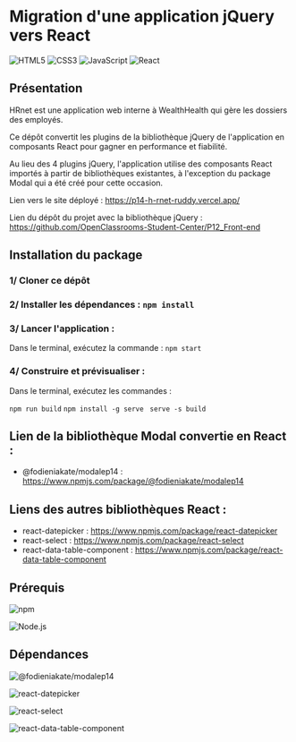 # Migration d'une application jQuery vers React

![HTML5](https://img.shields.io/badge/HTML5-E34F26?style=for-the-badge&logo=html5&logoColor=white)
![CSS3](https://img.shields.io/badge/CSS3-1572B6?style=for-the-badge&logo=css3&logoColor=white)
![JavaScript](https://img.shields.io/badge/JavaScript-F7DF1E?style=for-the-badge&logo=javascript&logoColor=black)
![React](https://img.shields.io/badge/React-303540?style=for-the-badge&logo=react&logoColor=61DAFB)

## Présentation

HRnet est une application web interne à WealthHealth qui gère les dossiers des employés.

Ce dépôt convertit les plugins de la bibliothèque jQuery de l'application en composants React pour gagner en performance et fiabilité.

Au lieu des 4 plugins jQuery, l'application utilise des composants React importés à partir de bibliothèques existantes, à l'exception du package Modal qui a été créé pour cette occasion.

Lien vers le site déployé : https://p14-h-rnet-ruddy.vercel.app/

Lien du dépôt du projet avec la bibliothèque jQuery : https://github.com/OpenClassrooms-Student-Center/P12_Front-end

## Installation du package

### 1/ Cloner ce dépôt

### 2/ Installer les dépendances : `npm install`

### 3/ Lancer l'application :

Dans le terminal, exécutez la commande : `npm start`

### 4/ Construire et prévisualiser :

Dans le terminal, exécutez les commandes :

`npm run build`
`npm install -g serve`
` serve -s build`

## Lien de la bibliothèque Modal convertie en React :

- @fodieniakate/modalep14 : https://www.npmjs.com/package/@fodieniakate/modalep14

## Liens des autres bibliothèques React :

- react-datepicker : https://www.npmjs.com/package/react-datepicker
- react-select : https://www.npmjs.com/package/react-select
- react-data-table-component : https://www.npmjs.com/package/react-data-table-component

## Prérequis

![npm](https://img.shields.io/badge/npm-9.1.3-%23000000?style=flat-square&logo=npm&logoColor=white)

![Node.js](https://img.shields.io/badge/Node.js-16.14.0-43853D?style=flat-square&logo=node.js&logoColor=white)

## Dépendances

![@fodieniakate/modalep14](https://img.shields.io/badge/fv--modal--react-%5E0.0.9-blue)

![react-datepicker](https://img.shields.io/badge/react--datepicker-%5E4.11.0-blue)

![react-select](https://img.shields.io/badge/react--select-%5E5.0.0-blue)

![react-data-table-component](https://img.shields.io/badge/react--data--table--component-%5E7.6.2-blue)
